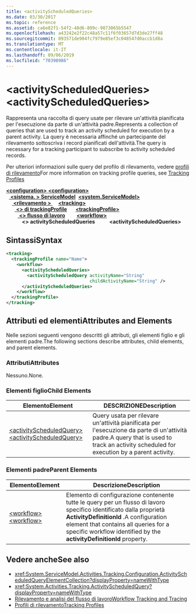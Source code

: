 ```yaml
---
title: <activityScheduledQueries>
ms.date: 03/30/2017
ms.topic: reference
ms.assetid: ca6e82f1-54f2-48d6-899c-9873065b5547
ms.openlocfilehash: a43242e2f22c48a57c11f6f03657d7d3de27ff48
ms.sourcegitcommit: 093571de904fc7979e85ef3c048547d0accb1d8a
ms.translationtype: MT
ms.contentlocale: it-IT
ms.lasthandoff: 09/06/2019
ms.locfileid: "70398986"
---
```

# <a name="activityscheduledqueries"></a><span data-ttu-id="e4249-101">\<activityScheduledQueries></span><span class="sxs-lookup"><span data-stu-id="e4249-101">\<activityScheduledQueries></span></span>
<span data-ttu-id="e4249-102">Rappresenta una raccolta di query usate per rilevare un'attività pianificata per l'esecuzione da parte di un'attività padre.</span><span class="sxs-lookup"><span data-stu-id="e4249-102">Represents a collection of queries that are used to track an activity scheduled for execution by a parent activity.</span></span> <span data-ttu-id="e4249-103">La query è necessaria affinché un partecipante del rilevamento sottoscriva i record pianificati dell'attività.</span><span class="sxs-lookup"><span data-stu-id="e4249-103">The query is necessary for a tracking participant to subscribe to activity scheduled records.</span></span>  
  
 <span data-ttu-id="e4249-104">Per ulteriori informazioni sulle query del profilo di rilevamento, vedere [profili di rilevamento](../../../windows-workflow-foundation/tracking-profiles.md)</span><span class="sxs-lookup"><span data-stu-id="e4249-104">For more information on tracking profile queries, see [Tracking Profiles](../../../windows-workflow-foundation/tracking-profiles.md)</span></span>  
  
<span data-ttu-id="e4249-105">[ **\<configuration>** ](../configuration-element.md)</span><span class="sxs-lookup"><span data-stu-id="e4249-105">[**\<configuration>**](../configuration-element.md)</span></span>\
<span data-ttu-id="e4249-106">&nbsp;&nbsp;[ **\<sistema. > ServiceModel**](system-servicemodel-of-workflow.md)</span><span class="sxs-lookup"><span data-stu-id="e4249-106">&nbsp;&nbsp;[**\<system.ServiceModel>**](system-servicemodel-of-workflow.md)</span></span>\
<span data-ttu-id="e4249-107">&nbsp;&nbsp;&nbsp;&nbsp;[ **\<rilevamento >** ](tracking.md)</span><span class="sxs-lookup"><span data-stu-id="e4249-107">&nbsp;&nbsp;&nbsp;&nbsp;[**\<tracking>**](tracking.md)</span></span>\
<span data-ttu-id="e4249-108">&nbsp;&nbsp;&nbsp;&nbsp;&nbsp;&nbsp;[ **\<> di trackingProfile**](trackingprofile.md)</span><span class="sxs-lookup"><span data-stu-id="e4249-108">&nbsp;&nbsp;&nbsp;&nbsp;&nbsp;&nbsp;[**\<trackingProfile>**](trackingprofile.md)</span></span>\
<span data-ttu-id="e4249-109">&nbsp;&nbsp;&nbsp;&nbsp;&nbsp;&nbsp;&nbsp;&nbsp;[ **\<> flusso di lavoro**](workflow.md)</span><span class="sxs-lookup"><span data-stu-id="e4249-109">&nbsp;&nbsp;&nbsp;&nbsp;&nbsp;&nbsp;&nbsp;&nbsp;[**\<workflow>**](workflow.md)</span></span>\
<span data-ttu-id="e4249-110">&nbsp;&nbsp;&nbsp;&nbsp;&nbsp;&nbsp;&nbsp;&nbsp;&nbsp;&nbsp; **\<> activityScheduledQueries**</span><span class="sxs-lookup"><span data-stu-id="e4249-110">&nbsp;&nbsp;&nbsp;&nbsp;&nbsp;&nbsp;&nbsp;&nbsp;&nbsp;&nbsp;**\<activityScheduledQueries>**</span></span>  
  
## <a name="syntax"></a><span data-ttu-id="e4249-111">Sintassi</span><span class="sxs-lookup"><span data-stu-id="e4249-111">Syntax</span></span>  
  
```xml  
<tracking>
  <trackingProfile name="Name">
    <workflow>
      <activityScheduledQueries>
        <activityScheduledQuery activityName="String" 
                                childActivityName="String" />
      </activityScheduledQueries>
    </workflow>
  </trackingProfile>
</tracking>  
```  
  
## <a name="attributes-and-elements"></a><span data-ttu-id="e4249-112">Attributi ed elementi</span><span class="sxs-lookup"><span data-stu-id="e4249-112">Attributes and Elements</span></span>  
 <span data-ttu-id="e4249-113">Nelle sezioni seguenti vengono descritti gli attributi, gli elementi figlio e gli elementi padre.</span><span class="sxs-lookup"><span data-stu-id="e4249-113">The following sections describe attributes, child elements, and parent elements.</span></span>  
  
### <a name="attributes"></a><span data-ttu-id="e4249-114">Attributi</span><span class="sxs-lookup"><span data-stu-id="e4249-114">Attributes</span></span>  
 <span data-ttu-id="e4249-115">Nessuno.</span><span class="sxs-lookup"><span data-stu-id="e4249-115">None.</span></span>  
  
### <a name="child-elements"></a><span data-ttu-id="e4249-116">Elementi figlio</span><span class="sxs-lookup"><span data-stu-id="e4249-116">Child Elements</span></span>  
  
|<span data-ttu-id="e4249-117">Elemento</span><span class="sxs-lookup"><span data-stu-id="e4249-117">Element</span></span>|<span data-ttu-id="e4249-118">DESCRIZIONE</span><span class="sxs-lookup"><span data-stu-id="e4249-118">Description</span></span>|  
|-------------|-----------------|  
|[<span data-ttu-id="e4249-119">\<activityScheduledQuery></span><span class="sxs-lookup"><span data-stu-id="e4249-119">\<activityScheduledQuery></span></span>](activityscheduledquery.md)|<span data-ttu-id="e4249-120">Query usata per rilevare un'attività pianificata per l'esecuzione da parte di un'attività padre.</span><span class="sxs-lookup"><span data-stu-id="e4249-120">A query that is used to track an activity scheduled for execution by a parent activity.</span></span>|  
  
### <a name="parent-elements"></a><span data-ttu-id="e4249-121">Elementi padre</span><span class="sxs-lookup"><span data-stu-id="e4249-121">Parent Elements</span></span>  
  
|<span data-ttu-id="e4249-122">Elemento</span><span class="sxs-lookup"><span data-stu-id="e4249-122">Element</span></span>|<span data-ttu-id="e4249-123">Descrizione</span><span class="sxs-lookup"><span data-stu-id="e4249-123">Description</span></span>|  
|-------------|-----------------|  
|[<span data-ttu-id="e4249-124">\<workflow></span><span class="sxs-lookup"><span data-stu-id="e4249-124">\<workflow></span></span>](workflow.md)|<span data-ttu-id="e4249-125">Elemento di configurazione contenente tutte le query per un flusso di lavoro specifico identificato dalla proprietà **ActivityDefinitionId** .</span><span class="sxs-lookup"><span data-stu-id="e4249-125">A configuration element that contains all queries for a specific workflow identified by the **activityDefinitionId** property.</span></span>|  
  
## <a name="see-also"></a><span data-ttu-id="e4249-126">Vedere anche</span><span class="sxs-lookup"><span data-stu-id="e4249-126">See also</span></span>

- <xref:System.ServiceModel.Activities.Tracking.Configuration.ActivityScheduledQueryElementCollection?displayProperty=nameWithType>
- <xref:System.Activities.Tracking.ActivityScheduledQuery?displayProperty=nameWithType>
- [<span data-ttu-id="e4249-127">Rilevamento e analisi del flusso di lavoro</span><span class="sxs-lookup"><span data-stu-id="e4249-127">Workflow Tracking and Tracing</span></span>](../../../windows-workflow-foundation/workflow-tracking-and-tracing.md)
- [<span data-ttu-id="e4249-128">Profili di rilevamento</span><span class="sxs-lookup"><span data-stu-id="e4249-128">Tracking Profiles</span></span>](../../../windows-workflow-foundation/tracking-profiles.md)
